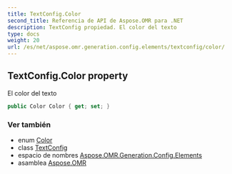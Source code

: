 ```yaml
---
title: TextConfig.Color
second_title: Referencia de API de Aspose.OMR para .NET
description: TextConfig propiedad. El color del texto
type: docs
weight: 20
url: /es/net/aspose.omr.generation.config.elements/textconfig/color/
---
```

## TextConfig.Color property

El color del texto

```csharp
public Color Color { get; set; }
```

### Ver también

* enum [Color](../../../aspose.omr.generation/color/)
* class [TextConfig](../)
* espacio de nombres [Aspose.OMR.Generation.Config.Elements](../../textconfig/)
* asamblea [Aspose.OMR](../../../)


